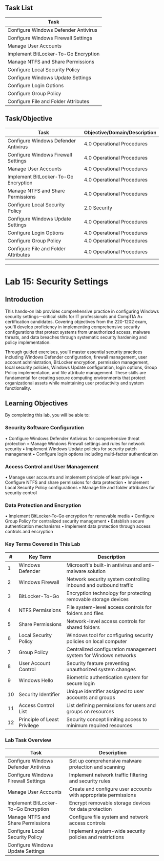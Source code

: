 

## Task List


| Task                           |
|--------------------------------|
| Configure Windows Defender Antivirus |
| Configure Windows Firewall Settings |
| Manage User Accounts           |
| Implement BitLocker-To-Go Encryption |
| Manage NTFS and Share Permissions |
| Configure Local Security Policy|
| Configure Windows Update Settings|
| Configure Login Options        |
| Configure Group Policy         |
| Configure File and Folder Attributes |






## Task/Objective


| Task                           | Objective/Domain/Description                                      |
|--------------------------------|------------------------------------------------------------------|
| Configure Windows Defender Antivirus | 4.0 Operational Procedures                                 |
| Configure Windows Firewall Settings | 4.0 Operational Procedures                                   |
| Manage User Accounts           | 4.0 Operational Procedures                                        |
| Implement BitLocker-To-Go Encryption | 4.0 Operational Procedures                                 |
| Manage NTFS and Share Permissions | 4.0 Operational Procedures                                    |
| Configure Local Security Policy| 2.0 Security                                                     |
| Configure Windows Update Settings| 4.0 Operational Procedures                                      |
| Configure Login Options        | 4.0 Operational Procedures                                        |
| Configure Group Policy         | 4.0 Operational Procedures                                        |
| Configure File and Folder Attributes | 4.0 Operational Procedures                                 |

---


# Lab 15: Security Settings

## Introduction

This hands-on lab provides comprehensive practice in configuring Windows security settings—critical skills for IT professionals and CompTIA A+ certification candidates. Covering objectives from the 220-1202 exam, you'll develop proficiency in implementing comprehensive security configurations that protect systems from unauthorized access, malware threats, and data breaches through systematic security hardening and policy implementation.

Through guided exercises, you'll master essential security practices including Windows Defender configuration, firewall management, user account administration, BitLocker encryption, permission management, local security policies, Windows Update configuration, login options, Group Policy implementation, and file attribute management. These skills are fundamental for creating secure computing environments that protect organizational assets while maintaining user productivity and system functionality.

## Learning Objectives

By completing this lab, you will be able to:

### Security Software Configuration
• Configure Windows Defender Antivirus for comprehensive threat protection
• Manage Windows Firewall settings and rules for network security
• Implement Windows Update policies for security patch management
• Configure login options including multi-factor authentication

### Access Control and User Management
• Manage user accounts and implement principle of least privilege
• Configure NTFS and share permissions for data protection
• Implement Local Security Policy configurations
• Manage file and folder attributes for security control

### Data Protection and Encryption
• Implement BitLocker-To-Go encryption for removable media
• Configure Group Policy for centralized security management
• Establish secure authentication mechanisms
• Implement data protection through access controls and encryption

### Key Terms Covered in This Lab

| # | Key Term | Description |
|---|----------|-------------|
| 1 | Windows Defender | Microsoft's built-in antivirus and anti-malware solution |
| 2 | Windows Firewall | Network security system controlling inbound and outbound traffic |
| 3 | BitLocker-To-Go | Encryption technology for protecting removable storage devices |
| 4 | NTFS Permissions | File system-level access controls for folders and files |
| 5 | Share Permissions | Network-level access controls for shared folders |
| 6 | Local Security Policy | Windows tool for configuring security policies on local computer |
| 7 | Group Policy | Centralized configuration management system for Windows networks |
| 8 | User Account Control | Security feature preventing unauthorized system changes |
| 9 | Windows Hello | Biometric authentication system for secure login |
| 10 | Security Identifier | Unique identifier assigned to user accounts and groups |
| 11 | Access Control List | List defining permissions for users and groups on resources |
| 12 | Principle of Least Privilege | Security concept limiting access to minimum required resources |

### Lab Task Overview

| Task | Description |
|------|-------------|
| Configure Windows Defender Antivirus | Set up comprehensive malware protection and scanning |
| Configure Windows Firewall Settings | Implement network traffic filtering and security rules |
| Manage User Accounts | Create and configure user accounts with appropriate permissions |
| Implement BitLocker-To-Go Encryption | Encrypt removable storage devices for data protection |
| Manage NTFS and Share Permissions | Configure file system and network access controls |
| Configure Local Security Policy | Implement system-wide security policies and restrictions |
| Configure Windows Update Settings |
